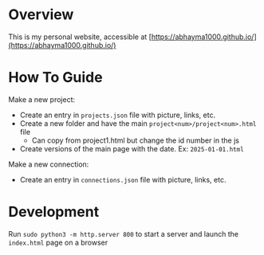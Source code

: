 # Overview

This is my personal website, accessible at [https://abhayma1000.github.io/](https://abhayma1000.github.io/)

# How To Guide
Make a new project:
* Create an entry in ```projects.json``` file with picture, links, etc.
* Create a new folder and have the main ```project<num>/project<num>.html``` file
    * Can copy from project1.html but change the id number in the js
* Create versions of the main page with the date. Ex: ```2025-01-01.html```

Make a new connection:
* Create an entry in ```connections.json``` file with picture, links, etc.

# Development

Run ```sudo python3 -m http.server 800``` to start a server and launch the ```index.html``` page on a browser

